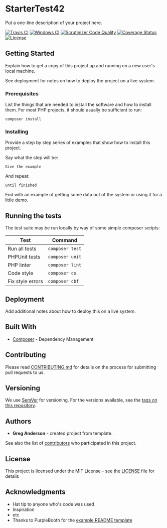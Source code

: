 # StarterTest42

Put a one-line description of your project here.

[![Travis CI](https://travis-ci.org/greg-1-anderson/starter-test-42.svg?branch=master)](https://travis-ci.org/greg-1-anderson/starter-test-42)
[![Windows CI](https://ci.appveyor.com/api/projects/status/{cd9kxh8jd9xt0ptp}?svg=true)](https://ci.appveyor.com/project/greg-1-anderson/starter-test-42)
[![Scrutinizer Code Quality](https://scrutinizer-ci.com/g/greg-1-anderson/starter-test-42/badges/quality-score.png?b=master)](https://scrutinizer-ci.com/g/greg-1-anderson/starter-test-42/?branch=master)
[![Coverage Status](https://coveralls.io/repos/github/greg-1-anderson/starter-test-42/badge.svg?branch=master)](https://coveralls.io/github/greg-1-anderson/starter-test-42?branch=master) 
[![License](https://poser.pugx.org/greg-1-anderson/starter-test-42/license)](https://github.com/greg-1-anderson/starter-test-42//master/LICENSE)

## Getting Started

Explain how to get a copy of this project up and running on a new user's local machine.

See deployment for notes on how to deploy the project on a live system.

### Prerequisites

List the things that are needed to install the software and how to install them. For most PHP projects, it should usually be sufficient to run:

```
composer install
```

### Installing

Provide a step by step series of examples that show how to install this project.

Say what the step will be:

```
Give the example
```

And repeat:

```
until finished
```

End with an example of getting some data out of the system or using it for a little demo.

## Running the tests

The test suite may be run locally by way of some simple composer scripts:

| Test             | Command
| ---------------- | ---
| Run all tests    | `composer test`
| PHPUnit tests    | `composer unit`
| PHP linter       | `composer lint`
| Code style       | `composer cs`     
| Fix style errors | `composer cbf`


## Deployment

Add additional notes about how to deploy this on a live system.

## Built With

* [Composer](https://getcomposer.org/) - Dependency Management

## Contributing

Please read [CONTRIBUTING.md](CONTRIBUTING.md) for details on the process for submitting pull requests to us.

## Versioning

We use [SemVer](http://semver.org/) for versioning. For the versions available, see the [tags on this repository](https://github.com/greg-1-anderson/starter-test-42/tags). 

## Authors

* **Greg Anderson** - created project from template.

See also the list of [contributors](https://github.com/greg-1-anderson/starter-test-42/contributors) who participated in this project.

## License

This project is licensed under the MIT License - see the [LICENSE](LICENSE) file for details

## Acknowledgments

* Hat tip to anyone who's code was used
* Inspiration
* etc
* Thanks to PurpleBooth for the [example README template](https://gist.github.com/PurpleBooth/109311bb0361f32d87a2)
